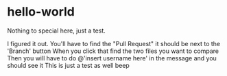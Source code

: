 # hello-world
Nothing to special here, just a test.

I figured it out. You'll have to find the "Pull Request" it should be next to the 'Branch' button
When you click that find the two files you want to compare
Then you will have to do @'insert username here' in the message and you should see it
This is just a test as well 
beep 

